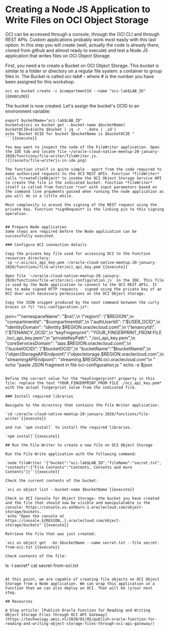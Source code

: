 # Creating a Node JS Application to Write Files on OCI Object Storage

OCI can be accessed through a console, through the OCI CLI and through REST APIs. Custom applications probably work most easily with this last option. In this step you will create (well, actually the code is already there, cloned from github and almost ready to execute) and test a Node JS application that writes files on OCI Object Storage. 

First, you need a to create a Bucket on OCI Object Storage. This *bucket* is similar to a folder or directory on a regular file system: a container to group files in. The Bucket is called oci-lab# - where # is the number you have been assigned for this workshop.

`oci os bucket create -c $compartmentId --name "oci-lab$LAB_ID"`{{execute}} 

The bucket is now created. Let's assign the bucket's OCID to an environment variable:

```
export bucketName="oci-lab$LAB_ID"
bucket=$(oci os bucket get --bucket-name $bucketName)
bucketOCID=$(echo $bucket | jq -r  '.data | .id')
echo "Bucket OCID for bucket $bucketName is $bucketOCID "
```{{execute}}

You may want to inspect the code of the FileWriter application. Open the IDE tab and locate file ~/oracle-cloud-native-meetup-20-january-2020/functions/file-writer/fileWriter.js.
![](assets/file-writerjs-in-ide.png)

The function itself is quite simple - apart from the code required to make authorized requests to the OCI REST APIs. Function *fileWriter* calls *createFileObject* to invoke the OCI Object Storage Service API to create the file in the indicated bucket. Function *fileWriter* itself is called from function *run* with input parameters based on the command line arguments passed when running the node application as you will do in a little while.

Most complexity is around the signing of the REST request using the private key. Function *signRequest* is the linking pin to this signing operation.


## Prepare Node application
Some steps are required before the Node application can be successfully executed.

### Configure OCI connection details

Copy the private key file used for accessing OCI to the Function resources directory:
`cp ~/.oci/oci_api_key.pem ~/oracle-cloud-native-meetup-20-january-2020/functions/file-writer/oci_api_key.pem`{{execute}}

Open file `~/oracle-cloud-native-meetup-20-january-2020/functions/file-writer/oci-configuration.js` in the IDE. This file is used by the Node application to connect to the OCI REST APIs. It has to make signed HTTP requests - signed using the private key of an OCI User with necessary permissions on the OCI Object Storage.

Copy the JSON snippet produced by the next command between the curly braces in fil *oci-configuration.js*:
```
json="\"namespaceName\": \"$ns\",\n
\"region\": \"$REGION\",\n
\"compartmentId\": \"$compartmentId\",\n 
\"authUserId\": \"$USER_OCID\",\n
\"identityDomain\": \"identity.$REGION.oraclecloud.com\",\n
\"tenancyId\": \"$TENANCY_OCID\",\n
\"keyFingerprint\": \"YOUR_FINGERPRINT_FROM FILE ./oci_api_key.pem\",\n
\"privateKeyPath\": \"./oci_api_key.pem\",\n
\"coreServicesDomain\": \"iaas.$REGION.oraclecloud.com\",\n
\"bucketOCID\": \"$bucketOCID\",\n
\"bucketName\":\"$bucketName\",\n
\"objectStorageAPIEndpoint\":\"objectstorage.$REGION.oraclecloud.com\",\n
\"streamingAPIEndpoint\": \"streaming.$REGION.oci.oraclecloud.com\"\n
"
echo "paste JSON fragment in file oci-configuration.js "
echo -e $json
```{{execute}}

Define the correct value for the *keyFingerprint* property in this file: replace the text *YOUR_FINGERPRINT_FROM FILE ./oci_api_key.pem* with the actual fingerprint value from the indicated file. 

### Install required libraries

Navigate to the directory that contains the File Writer application:

`cd ~/oracle-cloud-native-meetup-20-january-2020/functions/file-writer`{{execute}}

and run `npm install` to install the required libraries.

`npm install`{{execute}} 

## Run the File Writer to create a new file on OCI Object Storage

Run the File Write application with the following command:

`node fileWriter '{"bucket":"oci-lab$LAB_ID","fileName":"secret.txt", "contents":{"File Contents":"Contents, Contents and more Contents"}}'`{{execute}}

Check the current contents of the bucket:

`oci os object list --bucket-name $bucketName`{{execute}}

Check in OCI Console for Object Storage: the bucket you have created and the file that should now be visible and manipulatable in the console: https://console.us-ashburn-1.oraclecloud.com/object-storage/buckets.
`echo "Open the console at https://console.${REGION,,}.oraclecloud.com/object-storage/buckets"`{{execute}}

Retrieve the file that was just created:

`oci os object get  -bn $bucketName --name secret.txt --file secret-from-oci.txt`{{execute}}

Check contents of the file:
```
ls -l secret*
cat secret-from-oci.txt
```{{execute}}

At this point, we are capable of creating file objects on OCI Object Storage from a Node application. We can wrap this application in a Function that we can also deploy on OCI. That will be (y)our next step.

## Resources

A blog article: [Publish Oracle Function for Reading and Writing Object Storage Files through OCI API Gateway](https://technology.amis.nl/2020/01/05/publish-oracle-function-for-reading-and-writing-object-storage-files-through-oci-api-gateway/)
